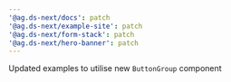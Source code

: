 ```yaml
---
'@ag.ds-next/docs': patch
'@ag.ds-next/example-site': patch
'@ag.ds-next/form-stack': patch
'@ag.ds-next/hero-banner': patch
---
```


Updated examples to utilise new `ButtonGroup` component
